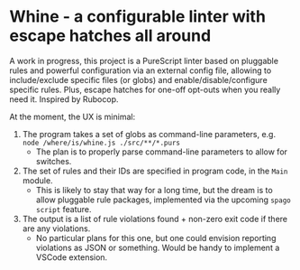 # Whine - a configurable linter with escape hatches all around

A work in progress, this project is a PureScript linter based on pluggable rules
and powerful configuration via an external config file, allowing to
include/exclude specific files (or globs) and enable/disable/configure specific
rules. Plus, escape hatches for one-off opt-outs when you really need it.
Inspired by Rubocop.

At the moment, the UX is minimal:
1. The program takes a set of globs as command-line parameters, e.g. `node /where/is/whine.js ./src/**/*.purs`
    * The plan is to properly parse command-line parameters to allow for switches.
1. The set of rules and their IDs are specified in program code, in the `Main` module.
    * This is likely to stay that way for a long time, but the dream is to allow
      pluggable rule packages, implemented via the upcoming `spago script`
      feature.
1. The output is a list of rule violations found + non-zero exit code if there
   are any violations.
    * No particular plans for this one, but one could envision reporting
      violations as JSON or something. Would be handy to implement a VSCode
      extension.
